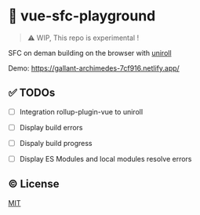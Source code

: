 # :lollipop: vue-sfc-playground

> :warning: WIP, This repo is experimental !

SFC on deman building on the browser with [uniroll](https://github.com/mizchi/uniroll)

Demo: https://gallant-archimedes-7cf916.netlify.app/

## :white_check_mark: TODOs
- [ ] Integration rollup-plugin-vue to uniroll
- [ ] Display build errors
- [ ] Dispaly build progress
- [ ] Display ES Modules and local modules resolve errors


## :copyright: License

[MIT](http://opensource.org/licenses/MIT)
